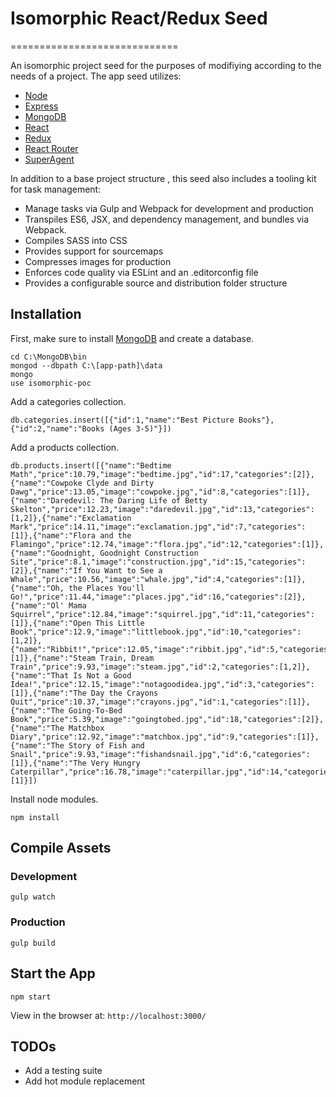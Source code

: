 # Isomorphic React/Redux Seed
=============================

An isomorphic project seed for the purposes of modifiying according to the needs of a project. The app seed utilizes:

* [Node](https://nodejs.org/en/)
* [Express](http://expressjs.com/en/)
* [MongoDB](https://docs.mongodb.org/manual/)
* [React](https://facebook.github.io/react/)
* [Redux](http://redux.js.org/)
* [React Router](https://github.com/rackt/react-router)
* [SuperAgent](https://github.com/visionmedia/superagent)

In addition to a base project structure , this seed also includes a tooling kit for task management:

* Manage tasks via Gulp and Webpack for development and production
* Transpiles ES6, JSX, and dependency management, and bundles via Webpack.
* Compiles SASS into CSS
* Provides support for sourcemaps
* Compresses images for production
* Enforces code quality via ESLint and an .editorconfig file
* Provides a configurable source and distribution folder structure

## Installation

First, make sure to install [MongoDB](https://docs.mongodb.org/manual/) and create a database. 

```
cd C:\MongoDB\bin
mongod --dbpath C:\[app-path]\data
mongo
use isomorphic-poc
```

Add a categories collection.
```
db.categories.insert([{"id":1,"name":"Best Picture Books"},{"id":2,"name":"Books (Ages 3-5)"}])
```

Add a products collection.
```
db.products.insert([{"name":"Bedtime Math","price":10.79,"image":"bedtime.jpg","id":17,"categories":[2]},{"name":"Cowpoke Clyde and Dirty Dawg","price":13.05,"image":"cowpoke.jpg","id":8,"categories":[1]},{"name":"Daredevil: The Daring Life of Betty Skelton","price":12.23,"image":"daredevil.jpg","id":13,"categories":[1,2]},{"name":"Exclamation Mark","price":14.11,"image":"exclamation.jpg","id":7,"categories":[1]},{"name":"Flora and the Flamingo","price":12.74,"image":"flora.jpg","id":12,"categories":[1]},{"name":"Goodnight, Goodnight Construction Site","price":8.1,"image":"construction.jpg","id":15,"categories":[2]},{"name":"If You Want to See a Whale","price":10.56,"image":"whale.jpg","id":4,"categories":[1]},{"name":"Oh, the Places You'll Go!","price":11.44,"image":"places.jpg","id":16,"categories":[2]},{"name":"Ol' Mama Squirrel","price":12.84,"image":"squirrel.jpg","id":11,"categories":[1]},{"name":"Open This Little Book","price":12.9,"image":"littlebook.jpg","id":10,"categories":[1,2]},{"name":"Ribbit!","price":12.05,"image":"ribbit.jpg","id":5,"categories":[1]},{"name":"Steam Train, Dream Train","price":9.93,"image":"steam.jpg","id":2,"categories":[1,2]},{"name":"That Is Not a Good Idea!","price":12.15,"image":"notagoodidea.jpg","id":3,"categories":[1]},{"name":"The Day the Crayons Quit","price":10.37,"image":"crayons.jpg","id":1,"categories":[1]},{"name":"The Going-To-Bed Book","price":5.39,"image":"goingtobed.jpg","id":18,"categories":[2]},{"name":"The Matchbox Diary","price":12.92,"image":"matchbox.jpg","id":9,"categories":[1]},{"name":"The Story of Fish and Snail","price":9.93,"image":"fishandsnail.jpg","id":6,"categories":[1]},{"name":"The Very Hungry Caterpillar","price":16.78,"image":"caterpillar.jpg","id":14,"categories":[1]}])
```

Install node modules.
```
npm install
```

## Compile Assets

### Development

```
gulp watch
```

### Production

```
gulp build
```

## Start the App

```
npm start
```

View in the browser at: <code>http://localhost:3000/</code>

## TODOs

* Add a testing suite
* Add hot module replacement
